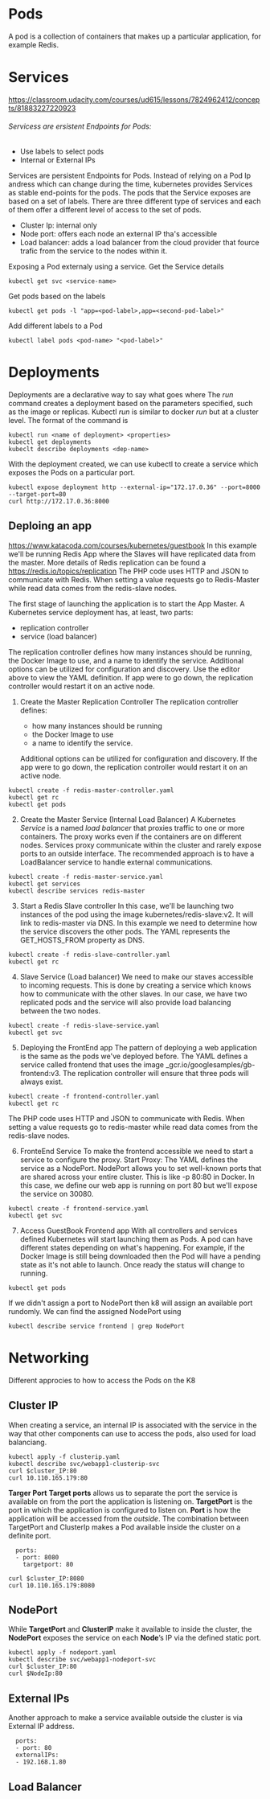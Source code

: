 # Pods
 A pod is a collection of containers that makes up a particular application, for example Redis.

# Services
https://classroom.udacity.com/courses/ud615/lessons/7824962412/concepts/81883227220923

###### Servicess are ersistent Endpoints for Pods:
 - Use labels to select pods
 - Internal or External IPs
 
Services are persistent Endpoints for Pods. Instead of relying on a Pod Ip andress which can change during the time, 
kubernetes provides Services as stable end-points for the pods. The pods that the Service exposes are based on a 
set of labels. There are three different type of services and each of them offer a different level of access to the 
set of pods.
 - Cluster Ip: internal only
 - Node port: offers each node an external IP tha's accessible
 - Load balancer: adds a load balancer from the cloud provider that fource trafic from the service to the nodes
   within it.

Exposing a Pod externaly using a service.
Get the Service details
```console
kubectl get svc <service-name>
```

Get pods based on the labels
```console
kubectl get pods -l "app=<pod-label>,app=<second-pod-label>"
```

Add different labels to a Pod
```console
kubectl label pods <pod-name> "<pod-label>"
```

# Deployments 
Deployments are a declarative way to say what goes where
The *run* command creates a deployment based on the parameters specified, such as the image or replicas. Kubectl *run* is similar to docker *run* but at a cluster level.
The format of the command is 
```console
kubectl run <name of deployment> <properties>
kubectl get deployments
kubeclt describe deployments <dep-name>
```
With the deployment created, we can use kubectl to create a service which exposes the Pods on a particular port.
```console
kubectl expose deployment http --external-ip="172.17.0.36" --port=8000 --target-port=80
curl http://172.17.0.36:8000
```



## Deploing an app 
https://www.katacoda.com/courses/kubernetes/guestbook
In this example we'll be running Redis App where the Slaves  will have replicated data from the master. More details of Redis replication can be found a https://redis.io/topics/replication
The PHP code uses HTTP and JSON to communicate with Redis. When setting a value requests go to Redis-Master while read data comes from the redis-slave nodes.

The first stage of launching the application is to start the App Master. A Kubernetes service deployment has, at least, two parts:
  - replication controller 
  - service (load balancer)

The replication controller defines how many instances should be running, the Docker Image to use, and a name to identify the service. Additional options can be utilized for configuration and discovery. Use the editor above to view the YAML definition.
If app were to go down, the replication controller would restart it on an active node.


1. Create the Master Replication Controller
 The replication controller defines:
   - how many instances should be running
   - the Docker Image to use
   - a name to identify the service. 

   Additional options can be utilized for configuration and discovery. If the app were to go down, the replication controller would restart it on an active node.

```console
kubectl create -f redis-master-controller.yaml
kubectl get rc
kubectl get pods
```

2. Create the Master Service (Internal Load Balancer)
 A Kubernetes *Service* is a named *load balancer* that proxies traffic to one or more containers. The proxy works even if the containers are on different nodes. Services proxy communicate within the cluster and rarely expose ports to an outside interface.
The recommended approach is to have a LoadBalancer service to handle external communications.


```console
kubectl create -f redis-master-service.yaml
kubectl get services
kubectl describe services redis-master
```

3. Start a Redis Slave controller
In this case, we'll be launching two instances of the pod using the image kubernetes/redis-slave:v2. It will link to redis-master via DNS.
In this example we need to determine how the service discovers the other pods. The YAML represents the GET_HOSTS_FROM property as DNS.

```console
kubectl create -f redis-slave-controller.yaml
kubectl get rc
```
4. Slave Service (Load balancer)
We need to make our staves accessible to incoming requests. This is done by creating a service which knows how to communicate with the other slaves. 
In our case, we have two replicated pods and the service will also provide load balancing between the two nodes.
```console
kubectl create -f redis-slave-service.yaml
kubectl get svc
```
5. Deploying the FrontEnd app
 The pattern of deploying a web application is the same as the pods we've deployed before.
The YAML defines a service called frontend that uses the image _gcr.io/googlesamples/gb-frontend:v3. The replication controller will ensure that three pods will always exist.

```console
kubectl create -f frontend-controller.yaml
kubectl get rc
```

The PHP code uses HTTP and JSON to communicate with Redis. When setting a value requests go to redis-master while read data comes from the redis-slave nodes.

6. FronteEnd Service
To make the frontend accessible we need to start a service to configure the proxy.
Start Proxy:
The YAML defines the service as a NodePort. NodePort allows you to set well-known ports that are shared across your entire cluster. This is like -p 80:80 in Docker.
In this case, we define our web app is running on port 80 but we'll expose the service on 30080.

```console
kubectl create -f frontend-service.yaml
kubectl get svc
```
7. Access GuestBook Frontend app
With all controllers and services defined Kubernetes will start launching them as Pods. A pod can have different states depending on what's happening. For example, if the Docker Image is still being downloaded then the Pod will have a pending state as it's not able to launch. Once ready the status will change to running.
```console
kubectl get pods
```

If we didn't assign a port to NodePort then k8 will assign an available port rundomly. We can find the assigned NodePort using 

```console
kubectl describe service frontend | grep NodePort
```

# Networking
Different approcies to how to access the Pods on the K8

## Cluster IP
When creating a service, an internal IP is associated with the service in the way that other components can use to access the pods, also used for load balanciang. 

```console
kubectl apply -f clusterip.yaml
kubectl describe svc/webapp1-clusterip-svc
curl $cluster_IP:80
curl 10.110.165.179:80
```

**Targer Port**
**Target ports** allows us to separate the port the service is available on from the port the application is listening on. **TargetPort** is the port in which the application is configured to listen on. 
**Port** is how the application will be accessed from the *outside*.
The combination between TargetPort and ClusterIp makes a Pod available inside the cluster on a definite port.

```console
  ports:
  - port: 8080
    targetport: 80
    
curl $cluster_IP:8080
curl 10.110.165.179:8080
```

## NodePort
While **TargetPort** and **ClusterIP** make it available to inside the cluster, the **NodePort** exposes the service on each **Node**’s IP via the defined static port. 

```console
kubectl apply -f nodeport.yaml
kubectl describe svc/webapp1-nodeport-svc
curl $cluster_IP:80
curl $NodeIp:80
```

## External IPs
Another approach to make a service available outside the cluster is via External IP address.

```console
  ports:
  - port: 80
  externalIPs:
  - 192.168.1.80
 ```
 
## Load Balancer








